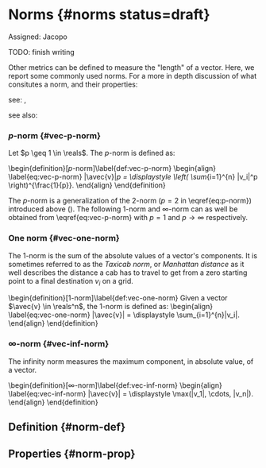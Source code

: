 # Norms {#norms status=draft}

Assigned: Jacopo

TODO: finish writing

Other metrics can be defined to measure the "length" of a vector. Here, we report some commonly used norms. For a more in depth discussion of what consitutes a norm, and their properties:

see: [](#norms),

see also: [](#bib:norms)

### $p$-norm {#vec-p-norm}

Let $p \geq 1 \in \reals$. The $p$-norm is defined as:

\begin{definition}[$p$-norm]\label{def:vec-p-norm}
\begin{align} \label{eq:vec-p-norm}
\|\avec{v}\|_p = \displaystyle \left( \sum_{i=1}^{n} |v_i|^p \right)^{\frac{1}{p}}.
\end{align}
\end{definition}

The $p$-norm is a generalization of the $2$-norm ($p=2$ in \eqref{eq:p-norm}) introduced above ([](#vec-2-norm)). The following $1$-norm and $\infty$-norm can as well be obtained from \eqref{eq:vec-p-norm} with $p=1$ and $p \rightarrow \infty$ respectively.

### One norm {#vec-one-norm}

The $1$-norm is the sum of the absolute values of a vector's components. It is sometimes referred to as the _Taxicab norm_, or _Manhattan distance_ as it well describes the distance a cab has to travel to get from a zero starting point to a final destination $v_i$ on a grid.

\begin{definition}[$1$-norm]\label{def:vec-one-norm}
Given a vector $\avec{v} \in \reals^n$, the $1$-norm is defined as:
\begin{align} \label{eq:vec-one-norm}
\|\avec{v}\| = \displaystyle \sum_{i=1}^{n}|v_i|.
\end{align}
\end{definition}

### $\infty$-norm {#vec-inf-norm}

The infinity norm measures the maximum component, in absolute value, of a vector.

\begin{definition}[$\infty$-norm]\label{def:vec-inf-norm}
\begin{align} \label{eq:vec-inf-norm}
\|\avec{v}\| = \displaystyle \max(|v_1|, \cdots, |v_n|).
\end{align}
\end{definition}


## Definition {#norm-def}

## Properties {#norm-prop}
